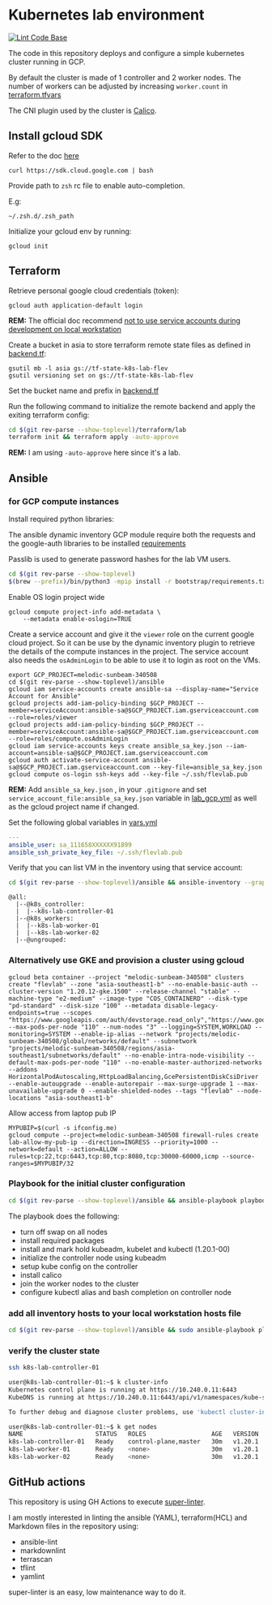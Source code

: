 # Kubernetes lab environment

[![Lint Code Base](https://github.com/fred-lev/k8s-gcp-lab/actions/workflows/linter.yml/badge.svg?branch=main)](https://github.com/fred-lev/k8s-gcp-lab/actions/workflows/linter.yml)

The code in this repository deploys and configure a simple kubernetes cluster running in GCP.

By default the cluster is made of 1 controller and 2 worker nodes. The number of workers can be adjusted by increasing `worker.count` in [terraform.tfvars](terraform/lab/terraform.tfvars)

The CNI plugin used by the cluster is [Calico](https://docs.projectcalico.org/about/about-calico).

## Install gcloud SDK

Refer to the doc [here](https://cloud.google.com/sdk/docs/downloads-interactive)

```console
curl https://sdk.cloud.google.com | bash
```

Provide path to `zsh` rc file to enable auto-completion.

E.g:

```console
~/.zsh.d/.zsh_path
```

Initialize your gcloud env by running:

```console
gcloud init
```

## Terraform

Retrieve personal google cloud credentials (token):

```console
gcloud auth application-default login
```

**REM:** The official doc recommend [not to use service accounts during development on local workstation](https://cloud.google.com/iam/docs/best-practices-for-using-and-managing-service-accounts#development)

Create a bucket in asia to store terraform remote state files as defined in [backend.tf](terraform/lab/backend.tf):

```console
gsutil mb -l asia gs://tf-state-k8s-lab-flev
gsutil versioning set on gs://tf-state-k8s-lab-flev
```

Set the bucket name and prefix in [backend.tf](terraform/lab/backend.tf)

Run the following command to initialize the remote backend and apply the exiting terraform config:

```bash
cd $(git rev-parse --show-toplevel)/terraform/lab
terraform init && terraform apply -auto-approve
```

**REM:** I am using `-auto-approve` here since it's a lab.

## Ansible

### for GCP compute instances

Install required python libraries:

The ansible dynamic inventory GCP module require both the requests and the google-auth libraries to be installed [requirements](bootstrap/requirements.txt)

Passlib is used to generate password hashes for the lab VM users.

```sh
cd $(git rev-parse --show-toplevel)
$(brew --prefix)/bin/python3 -mpip install -r bootstrap/requirements.txt --user
```

Enable OS login project wide

```console
gcloud compute project-info add-metadata \
    --metadata enable-oslogin=TRUE
```

Create a service account and give it the `viewer` role on the current google cloud project.
So it can be use by the dynamic inventory plugin to retrieve the details of the compute instances in the project.
The service account also needs the `osAdminLogin` to be able to use it to login as root on the VMs.

```console
export GCP_PROJECT=melodic-sunbeam-340508
cd $(git rev-parse --show-toplevel)/ansible
gcloud iam service-accounts create ansible-sa --display-name="Service Account for Ansible"
gcloud projects add-iam-policy-binding $GCP_PROJECT --member=serviceAccount:ansible-sa@$GCP_PROJECT.iam.gserviceaccount.com --role=roles/viewer
gcloud projects add-iam-policy-binding $GCP_PROJECT --member=serviceAccount:ansible-sa@$GCP_PROJECT.iam.gserviceaccount.com --role=roles/compute.osAdminLogin
gcloud iam service-accounts keys create ansible_sa_key.json --iam-account=ansible-sa@$GCP_PROJECT.iam.gserviceaccount.com
gcloud auth activate-service-account ansible-sa@$GCP_PROJECT.iam.gserviceaccount.com --key-file=ansible_sa_key.json
gcloud compute os-login ssh-keys add --key-file ~/.ssh/flevlab.pub
```

**REM:** Add `ansible_sa_key.json` , in your `.gitignore` and set `service_account_file:ansible_sa_key.json` variable in [lab_gcp.yml](ansible/inventory/lab_gcp.yml) as well as the gcloud project name if changed.

Set the following global variables in [vars.yml](ansible/inventory/group_vars/all/vars.yml)

```yaml
---
ansible_user: sa_111658XXXXXX91899
ansible_ssh_private_key_file: ~/.ssh/flevlab.pub
```

Verify that you can list VM in the inventory using that service account:

```bash
cd $(git rev-parse --show-toplevel)/ansible && ansible-inventory --graph  -i inventory
```

```console
@all:
  |--@k8s_controller:
  |  |--k8s-lab-controller-01
  |--@k8s_workers:
  |  |--k8s-lab-worker-01
  |  |--k8s-lab-worker-02
  |--@ungrouped:
```

### Alternatively use GKE and provision a cluster using gcloud

```console
gcloud beta container --project "melodic-sunbeam-340508" clusters create "flevlab" --zone "asia-southeast1-b" --no-enable-basic-auth --cluster-version "1.20.12-gke.1500" --release-channel "stable" --machine-type "e2-medium" --image-type "COS_CONTAINERD" --disk-type "pd-standard" --disk-size "100" --metadata disable-legacy-endpoints=true --scopes "https://www.googleapis.com/auth/devstorage.read_only","https://www.googleapis.com/auth/logging.write","https://www.googleapis.com/auth/monitoring","https://www.googleapis.com/auth/servicecontrol","https://www.googleapis.com/auth/service.management.readonly","https://www.googleapis.com/auth/trace.append" --max-pods-per-node "110" --num-nodes "3" --logging=SYSTEM,WORKLOAD --monitoring=SYSTEM --enable-ip-alias --network "projects/melodic-sunbeam-340508/global/networks/default" --subnetwork "projects/melodic-sunbeam-340508/regions/asia-southeast1/subnetworks/default" --no-enable-intra-node-visibility --default-max-pods-per-node "110" --no-enable-master-authorized-networks --addons HorizontalPodAutoscaling,HttpLoadBalancing,GcePersistentDiskCsiDriver --enable-autoupgrade --enable-autorepair --max-surge-upgrade 1 --max-unavailable-upgrade 0 --enable-shielded-nodes --tags "flevlab" --node-locations "asia-southeast1-b"
```

Allow access from laptop pub IP

```console
MYPUBIP=$(curl -s ifconfig.me)
gcloud compute --project=melodic-sunbeam-340508 firewall-rules create lab-allow-my-pub-ip --direction=INGRESS --priority=1000 --network=default --action=ALLOW --rules=tcp:22,tcp:6443,tcp:80,tcp:8080,tcp:30000-60000,icmp --source-ranges=$MYPUBIP/32
```

### Playbook for the initial cluster configuration

```bash
cd $(git rev-parse --show-toplevel)/ansible && ansible-playbook playbooks/lab.yml -i inventory
```

<!-- textlint-disable -->

The playbook does the following:

- turn off swap on all nodes
- install required packages
- install and mark hold kubeadm, kubelet and kubectl (1.20.1-00)
- initialize the controller node using kubeadm
- setup kube config on the controller
- install calico
- join the worker nodes to the cluster
- configure kubectl alias and bash completion on controller node

<!-- textlint-enable -->

### add all inventory hosts to your local workstation hosts file

```bash
cd $(git rev-parse --show-toplevel)/ansible && sudo ansible-playbook playbooks/add_nodes_etc_hosts.yml -i inventory
```

### verify the cluster state

```bash
ssh k8s-lab-controller-01
```

```bash
user@k8s-lab-controller-01:~$ k cluster-info
Kubernetes control plane is running at https://10.240.0.11:6443
KubeDNS is running at https://10.240.0.11:6443/api/v1/namespaces/kube-system/services/kube-dns:dns/proxy

To further debug and diagnose cluster problems, use 'kubectl cluster-info dump'.
```

```bash
user@k8s-lab-controller-01:~$ k get nodes
NAME                    STATUS   ROLES                  AGE   VERSION
k8s-lab-controller-01   Ready    control-plane,master   30m   v1.20.1
k8s-lab-worker-01       Ready    <none>                 30m   v1.20.1
k8s-lab-worker-02       Ready    <none>                 30m   v1.20.1
```

## GitHub actions

This repository is using GH Actions to execute [super-linter](https://github.com/github/super-linter).

I am mostly interested in linting the ansible (YAML), terraform(HCL) and Markdown files in the repository using:

- ansible-lint
- markdownlint
- terrascan
- tflint
- yamlint

super-linter is an easy, low maintenance way to do it.
